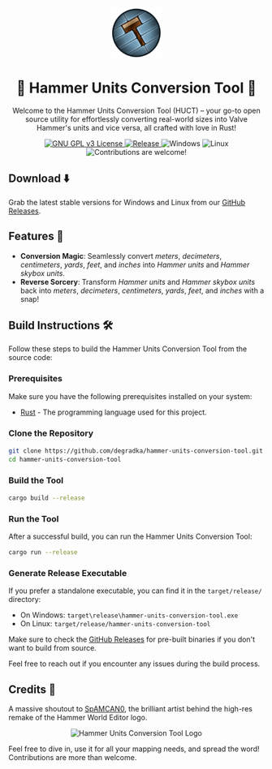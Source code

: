 <p align="center">
    <img src="favicon.png" alt="Hammer Units Conversion Tool Logo" width="100" height="100"/>
</p>

<h1 align="center">🔨 Hammer Units Conversion Tool 🔧</h1>

<p align="center">
    Welcome to the Hammer Units Conversion Tool (HUCT) – your go-to open source utility for effortlessly converting real-world sizes into Valve Hammer's units and vice versa, all crafted with love in Rust!
</p>

<p align="center">
    <a href="LICENSE">
        <img src="https://img.shields.io/badge/License-GPLv3-blue.svg" alt="GNU GPL v3 License" />
    </a>
    <a href="https://github.com/degradka/hammer-units-conversion-tool/releases">
        <img src="https://img.shields.io/github/release/degradka/hammer-units-conversion-tool.svg" alt="Release">
    </a>
    <a>
        <img src="https://img.shields.io/badge/Platform-Windows-blue" alt="Windows">
    </a>
    <a>
        <img src="https://img.shields.io/badge/Platform-Linux-blue" alt="Linux">
    </a>
    <a>
        <img src="https://img.shields.io/badge/Contributions-Welcome-brightgreen" alt="Contributions are welcome!">
    </a>
</p>

## Download ⬇️
Grab the latest stable versions for Windows and Linux from our [GitHub Releases](https://github.com/degradka/hammer-units-conversion-tool/releases).

## Features 🎉
- **Conversion Magic**: Seamlessly convert *meters*, *decimeters*, *centimeters*, *yards*, *feet*, and *inches* into *Hammer units* and *Hammer skybox units*.
- **Reverse Sorcery**: Transform *Hammer units* and *Hammer skybox units* back into *meters*, *decimeters*, *centimeters*, *yards*, *feet*, and *inches* with a snap!

## Build Instructions 🛠️

Follow these steps to build the Hammer Units Conversion Tool from the source code:

### Prerequisites

Make sure you have the following prerequisites installed on your system:

- [Rust](https://www.rust-lang.org/tools/install) - The programming language used for this project.

### Clone the Repository

```bash
git clone https://github.com/degradka/hammer-units-conversion-tool.git
cd hammer-units-conversion-tool
```

### Build the Tool

```bash
cargo build --release
```

### Run the Tool

After a successful build, you can run the Hammer Units Conversion Tool:

```bash
cargo run --release
```

### Generate Release Executable

If you prefer a standalone executable, you can find it in the `target/release/` directory:

- On Windows: `target\release\hammer-units-conversion-tool.exe`
- On Linux: `target/release/hammer-units-conversion-tool`

Make sure to check the [GitHub Releases](https://github.com/degradka/hammer-units-conversion-tool/releases) for pre-built binaries if you don't want to build from source.

Feel free to reach out if you encounter any issues during the build process.

## Credits 🙌
A massive shoutout to [SpAMCAN0](https://www.deviantart.com/spamcan0), the brilliant artist behind the high-res remake of the Hammer World Editor logo.

<p align="center">
    <img src="favicon.ico" alt="Hammer Units Conversion Tool Logo" width="80" height="80"/>
</p>

Feel free to dive in, use it for all your mapping needs, and spread the word! Contributions are more than welcome.
